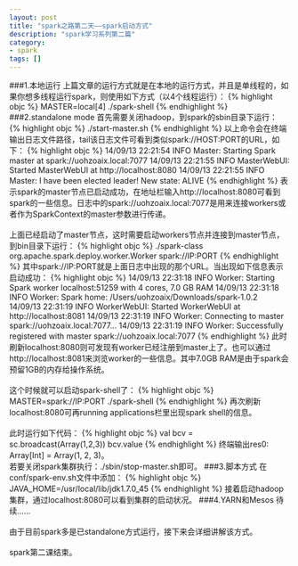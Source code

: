 ```yaml
---
layout: post
title: "spark之路第二天——spark启动方式"
description: "spark学习系列第二篇"
category: 
- spark
tags: []
---
```



###1.本地运行
上篇文章的运行方式就是在本地的运行方式，并且是单线程的，如果你想多线程运行spark，则使用如下方式（以4个线程运行）：
{% highlight objc %}
MASTER=local[4] ./spark-shell
{% endhighlight %}
###2.standalone mode
首先需要关闭hadoop，到spark的sbin目录下运行：
{% highlight objc %}
./start-master.sh
{% endhighlight %}
以上命令会在终端输出日志文件路径，tail该日志文件可看到类似spark://HOST:PORT的URL，如下：
{% highlight objc %}
14/09/13 22:21:54 INFO Master: Starting Spark master at spark://uohzoaix.local:7077
14/09/13 22:21:55 INFO MasterWebUI: Started MasterWebUI at http://localhost:8080
14/09/13 22:21:55 INFO Master: I have been elected leader! New state: ALIVE
{% endhighlight %}
表示spark的master节点已启动成功，在地址栏输入http://localhost:8080可看到spark的一些信息。日志中的spark://uohzoaix.local:7077是用来连接workers或者作为SparkContext的master参数进行传递。</br></br>
上面已经启动了master节点，这时需要启动workers节点并连接到master节点，到bin目录下运行：
{% highlight objc %}
./spark-class org.apache.spark.deploy.worker.Worker spark://IP:PORT
{% endhighlight %}
其中spark://IP:PORT就是上面日志中出现的那个URL。当出现如下信息表示启动成功：
{% highlight objc %}
14/09/13 22:31:18 INFO Worker: Starting Spark worker localhost:51259 with 4 cores, 7.0 GB RAM
14/09/13 22:31:18 INFO Worker: Spark home: /Users/uohzoaix/Downloads/spark-1.0.2
14/09/13 22:31:19 INFO WorkerWebUI: Started WorkerWebUI at http://localhost:8081
14/09/13 22:31:19 INFO Worker: Connecting to master spark://uohzoaix.local:7077...
14/09/13 22:31:19 INFO Worker: Successfully registered with master spark://uohzoaix.local:7077
{% endhighlight %}
此时刷新localhost:8080则可发现有worker已经注册到master上了。也可以通过http://localhost:8081来浏览worker的一些信息。其中7.0GB RAM是由于spark会预留1GB的内存给操作系统。</br></br>
这个时候就可以启动spark-shell了：
{% highlight objc %}
MASTER=spark://IP:PORT ./spark-shell
{% endhighlight %}
再次刷新localhost:8080可再running applications栏里出现spark shell的信息。</br></br>
此时运行如下代码：
{% highlight objc %}
val bcv = sc.broadcast(Array(1,2,3))
bcv.value
{% endhighlight %}
终端输出res0: Array[Int] = Array(1, 2, 3)。</br>
若要关闭spark集群执行：./sbin/stop-master.sh即可。
###3.脚本方式
在conf/spark-env.sh文件中添加：
{% highlight objc %}
JAVA_HOME=/usr/local/lib/jdk1.7.0_45
{% endhighlight %}
接着启动hadoop集群，通过localhost:8080可以看到集群的启动状况。
###4.YARN和Mesos
待续……</br></br>
由于目前spark多是已standalone方式运行，接下来会详细讲解该方式。</br></br>
spark第二课结束。